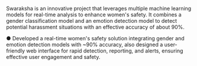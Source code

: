 Swaraksha 
is an innovative project that leverages multiple machine learning models for real-time analysis to enhance women's safety. It combines a gender classification model and an emotion detection model to detect potential harassment situations with an effective accuracy of about 90%.


●	Developed a real-time women's safety solution integrating gender and emotion detection models with ~90% accuracy, also designed a user-friendly web interface for rapid detection, reporting, and alerts, ensuring effective user engagement and safety.

